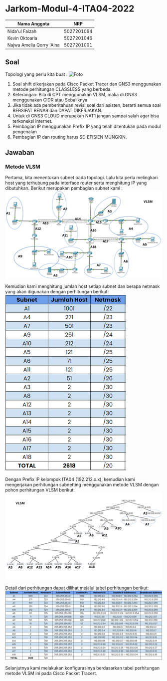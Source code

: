 # Jarkom-Modul-4-ITA04-2022
Nama Anggota | NRP
------------------- | --------------		
Nida'ul Faizah | 5027201064
Kevin Oktoaria | 5027201046
Najwa Amelia Qorry 'Aina | 5027201001

## Soal
Topologi yang perlu kita buat :
![Foto](./img/gambarsoal.png)

1. Soal shift dikerjakan pada Cisco Packet Tracer dan GNS3 menggunakan metode perhitungan CLASSLESS yang berbeda.
2. Keterangan: Bila di CPT menggunakan VLSM, maka di GNS3 menggunakan CIDR atau Sebaliknya
3. Jika tidak ada pemberitahuan revisi soal dari asisten, berarti semua soal BERSIFAT BENAR dan DAPAT DIKERJAKAN.
4. Untuk di GNS3 CLOUD merupakan NAT1 jangan sampai salah agar bisa terkoneksi internet.
5. Pembagian IP menggunakan Prefix IP yang telah ditentukan pada modul pengenalan
6. Pembagian IP dan routing harus SE-EFISIEN MUNGKIN.

## Jawaban
### Metode VLSM
Pertama, kita menentukan subnet pada topologi. Lalu kita perlu melingkari host yang terhubung pada interface router serta menghitung IP yang dibutuhkan. Berikut merupakan pembagian subnet kami :
![Foto](./img/vlsm_2.PNG)

Kemudian kami menghitung jumlah host setiap subnet dan berapa netmask yang akan digunakan dengan perhitungan berikut:
![Foto](./img/subnet_netmask.PNG)

Dengan Prefix IP kelompok ITA04 (192.212.x.x), kemudian kami mengerjakan perhitungan subnetting menggunakan metode VLSM dengan pohon perhitungan VLSM berikut:
![Foto](./img/vlsm_1.PNG)

Detail dari perhitungan dapat dilihat melalui tabel perhitungan berikut:
![Foto](./img/vlsm_tabel.PNG)

Selanjutnya kami melakukan konfigurasinya berdasarkan tabel perhitungan metode VLSM ini pada Cisco Packet Tracert.
